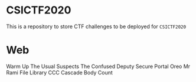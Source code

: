 # CSICTF2020
This is a repository to store CTF challenges to be deployed for `CSICTF2020`

# Web
Warm Up
The Usual Suspects
The Confused Deputy
Secure Portal
Oreo
Mr Rami
File Library
CCC
Cascade
Body Count
